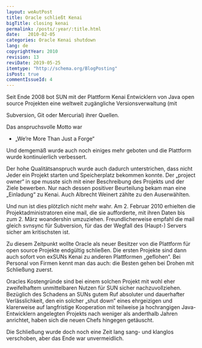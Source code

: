 ```yaml
---
layout: weAutPost
title: Oracle schließt Kenai
bigTitle: closing kenai
permalink: /posts/:year/:title.html
date:   2010-02-05
categories: Oracle Kenai shutdown
lang: de
copyrightYear: 2010
revision: 13
reviDate: 2019-05-25
itemtype: "http://schema.org/BlogPosting"
isPost: true
commentIssueId: 4
---
```


Seit Ende 2008 bot SUN mit der Plattform Kenai Entwicklern von Java open 
source Projekten eine weltweit zugängliche Versionsverwaltung (mit 
<!--more-->Subversion, Git oder Mercurial) ihrer Quellen. 
Das anspruchsvolle Motto war

- „We’re More Than Just a Forge“

Und demgemäß wurde auch noch einiges mehr geboten und die Plattform wurde
kontinuierlich verbessert.

Der hohe Qualitätsanspruch wurde auch dadurch unterstrichen, dass nicht Jeder
ein Projekt starten und Speicherplatz bekommen konnte. Der „project owner“ in
spe musste sich mit einer Beschreibung des Projekts und der Ziele bewerben.
Nur nach dessen positiver Beurteilung bekam man eine „Einladung“ zu Kenai.
Auch Albrecht Weinert zählte zu den Auserwählten.

Und nun ist dies plötzlich nicht mehr wahr. Am 2. Februar 2010 erhielten die
Projektadministratoren eine mail, die sie aufforderte, mit ihren Daten bis
zum 2. März woandershin umzuziehen. Freundlicherweise empfahl die mail gleich
svnsync für Subversion, für das der Wegfall des (Haupt-) Servers sicher am
kritischsten ist.

Zu diesem Zeitpunkt wollte Oracle als neuer Besitzer von die Plattform für 
open source Projekte endgültig schließen. Die ersten Projekte sind dann auch
sofort von exSUNs Kenai zu anderen Plattformen „geflohen“. Bei Personal von
Firmen kennt man das auch: die Besten gehen bei Drohen mit Schließung zuerst.

Oracles Kostengründe sind bei einem solchen Projekt mit wohl eher 
zweifelhaftem unmittelbaren Nutzen für SUN sicher nachzuvollziehen. Bezüglich
des Schadens an SUNs gutem Ruf absoluter und dauerhafter Verlässlichkeit, den
ein solcher „shut down“ eines ehrgeizigen und klarerweise auf langfristige
Kooperation mit teilweise ja hochrangigen Java-Entwicklern angelegten 
Projekts nach weniger als anderthalb Jahren anrichtet, haben sich die neuen
Chefs hingegen getäuscht. 

Die Schließung wurde doch noch eine Zeit lang sang- und klanglos 
verschoben, aber das Ende war unvermeidlich. 